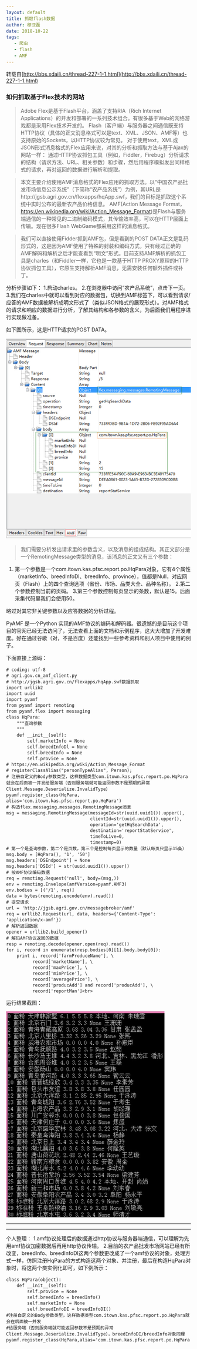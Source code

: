 ```yaml
---
layout: default
title: 抓取flash数据
author: 穆亚磊
date: 2018-10-22
tags:
   - 爬虫
   - flash 
   - AMF 
---
```


转载自[http://bbs.xdaili.cn/thread-227-1-1.html](http://bbs.xdaili.cn/thread-227-1-1.html)


###                                             如何抓取基于Flex技术的网站
>Adobe Flex是基于Flash平台，涵盖了支持RIA（Rich Internet Applications）的开发和部署的一系列技术组合。有很多基于Web的网络游戏都是采用Flex技术开发的。
>Flash（客户端）与服务器之间通信既支持HTTP协议（具体的正文消息格式可以是text、XML、JSON、AMF等）也支持原始的Sockets，以HTTP协议较为常见。
>对于使用text，XML或JSON形式消息格式的Flex应用来说，对其的分析和抓取方法与基于Ajax的网站一样：
>通过HTTP协议抓包工具（例如，Fiddler，Firebug）分析请求的结构（请求方法、URL、相关参数）和步骤，然后用程序模拟发出同样格式的请求，再对返回的数据进行解析和提取。

>本文主要介绍使用AMF消息格式的Flex应用的抓取方法。以“中国农产品批发市场信息公示系统”（下简称“农产品系统”）为例，其URL是http://jgsb.agri.gov.cn/flexapps/hqApp.swf，我们的目标是抓取这个系统中实时公布的最新农产品价格信息。
>AMF(Action Message Format，https://en.wikipedia.org/wiki/Action_Message_Format)是Flash与服务端通信的一种常见的二进制编码模式，其传输效率高，可以在HTTP层面上传输。现在很多Flash WebGame都采用这样的消息格式。

>我们可以直接使用Fidder抓到AMF包，但是看到的POST DATA正文是乱码形式的，这是因为AMF使用了特殊的封装和编码方式，只有经过正确的AMF解码和解析之后才能查看到“明文”形式。目前支持AMF解析的抓包工具是charles（和Fiddler一样，它也是一款基于HTTP PROXY原理的HTTP协议抓包工具），它原生支持解析AMF消息，无需安装任何额外插件或补丁。

分析步骤如下：
1.启动charles。
2.在浏览器中访问“农产品系统”，点击下一页。
3.我们在charles中就可以看到对应的数据包，切换到AMF标签下，可以看到请求/应答的AMF数据被解析成明文形式了（类似JSON格式的展现形式）。对AMF格式的请求和响应的数据进行分析，了解其结构和各参数的含义，为后面我们用程序进行实现做准备。

如下图所示，这是HTTP请求的POST DATA。

![2018-10-22-抓取flash数据_图片1.jpg](https://github.com/muyalei/muyalei.github.io/blob/gh-pages/img/2018-10-22-%E6%8A%93%E5%8F%96flash%E6%95%B0%E6%8D%AE_%E5%9B%BE%E7%89%871.jpg)

>我们需要分析发出请求里的参数含义，以及消息的组成结构。其正文部分是一个RemotingMessage类型的消息，该消息的正文又有三个参数：
1. 第一个参数是一个com.itown.kas.pfsc.report.po.HqPara对象，它有4个属性（marketInfo、breedInfoDl、breedInfo、province），值都是Null，对应网页（Flash）上的四个查询选项（省份、市场、品类大全、品种名称）。
2.第二个参数控制当前的页码。
3.第三个参数控制每页显示的条数，默认是15。后面采集代码里我们会使用50。

略过对其它非关键参数以及应答数据的分析过程。

PyAMF 是一个Python 实现的AMF协议的编码和解码器。很遗憾的是目前这个项目的官网已经无法访问了，无法查看上面的文档和示例程序，这大大增加了开发难度。好在通过谷歌（对，不是百度）还能找到一些参考资料和别人项目中使用的例子。

下面直接上源码：
```
# coding: utf-8
# agri.gov.cn_amf_client.py
# http://jgsb.agri.gov.cn/flexapps/hqApp.swf数据抓取
import urllib2
import uuid
import pyamf
from pyamf import remoting
from pyamf.flex import messaging
class HqPara:
    """查询参数
    """
    def __init__(self):
        self.marketInfo = None
        self.breedInfoDl = None
        self.breedInfo = None
        self.provice = None
# https://en.wikipedia.org/wiki/Action_Message_Format
# registerClassAlias("personTypeAlias", Person);
# 注册自定义的Body参数类型，这样数据类型com.itown.kas.pfsc.report.po.HqPara就会在后面被一并发给服务端（否则服务端就可能返回参数不是预期的异常Client.Message.Deserialize.InvalidType）
pyamf.register_class(HqPara, alias='com.itown.kas.pfsc.report.po.HqPara')
# 构造flex.messaging.messages.RemotingMessage消息
msg = messaging.RemotingMessage(messageId=str(uuid.uuid1()).upper(),
                                clientId=str(uuid.uuid1()).upper(),
                                operation='getHqSearchData',
                                destination='reportStatService',
                                timeToLive=0,
                                timestamp=0)
# 第一个是查询参数，第二个是页数，第三个是控制每页显示的数量（默认每页只显示15条）
msg.body = [HqPara(), '1', '50']
msg.headers['DSEndpoint'] = None
msg.headers['DSId'] = str(uuid.uuid1()).upper()
# 按AMF协议编码数据
req = remoting.Request('null', body=(msg,))
env = remoting.Envelope(amfVersion=pyamf.AMF3)
env.bodies = [('/1', req)]
data = bytes(remoting.encode(env).read())
# 提交请求
url = 'http://jgsb.agri.gov.cn/messagebroker/amf'
req = urllib2.Request(url, data, headers={'Content-Type': 'application/x-amf'})
# 解析返回数据
opener = urllib2.build_opener()
# 解码AMF协议返回的数据
resp = remoting.decode(opener.open(req).read())
for i, record in enumerate(resp.bodies[0][1].body.body[0]):
    print i, record['farmProduceName'], \
          record['marketName'], \
          record['maxPrice'], \
          record['minPrice'], \
          record['averagePrice'], \
          record['producAdd'] and record['producAdd'], \
          record['reportMan']<br>
```

运行结果截图：

![2018-10-22-抓取flash数据_图片2.jpg](https://github.com/muyalei/muyalei.github.io/blob/gh-pages/img/2018-10-22-%E6%8A%93%E5%8F%96flash%E6%95%B0%E6%8D%AE_%E5%9B%BE%E7%89%872.jpg)

---
***

个人整理：
1.amf协议处理后的数据通过http协议与服务器端通信，可以理解为先用amf协议加密数据后再用http协议传输。
2.目前的农产品批发市场网站已经有所改变，breedInfo、breedInfoDI这两个参数更改成了一个amf协议的对象，处理方式一样，仿照注册HqPara的方式构造这两个对象、并注册，最后在构造HqPara对象时，将这两个类实例化即可，如下例所示：
```
class HqPara(object):
    def __init__(self):
        self.provice = None
        self.breedInfo = breedInfo()
        self.marketInfo = None
        self.breedInfoDI = breedInfoDI()
#注册自定义的Body参数类型，这样数据类型com.itown.kas.pfsc.report.po.HqPara就会在后面被一并发
#给服务端（否则服务端就可能返回参数不是预期的异常Client.Message.Deserialize.InvalidType），breedInfoDI/breedInfo对象同理
pyamf.register_class(HqPara,alias='com.itown.kas.pfsc.report.po.HqPara')
```



